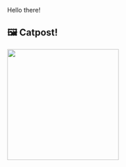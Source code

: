 Hello there!



## 🖼️ Catpost!

<sub>
    <img src="https://cdn2.thecatapi.com/images/JRQS5FZFk.jpg" height="256">
</sub>

